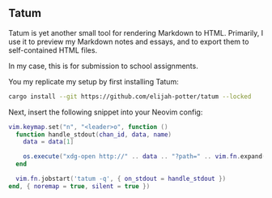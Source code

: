 ## Tatum

Tatum is yet another small tool for rendering Markdown to HTML.
Primarily, I use it to preview my Markdown notes and essays, and to export them to self-contained HTML files.

In my case, this is for submission to school assignments.

You my replicate my setup by first installing Tatum:

```bash
cargo install --git https://github.com/elijah-potter/tatum --locked
```

Next, insert the following snippet into your Neovim config:

```lua
vim.keymap.set("n", "<leader>o", function ()
  function handle_stdout(chan_id, data, name)
    data = data[1]

    os.execute("xdg-open http://" .. data .. "?path=" .. vim.fn.expand('%'))
  end

  vim.fn.jobstart('tatum -q', { on_stdout = handle_stdout })
end, { noremap = true, silent = true })
```
